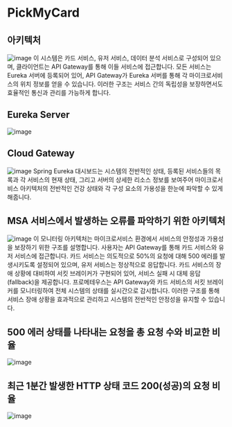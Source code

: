 # PickMyCard

## 아키텍처
![image](https://github.com/user-attachments/assets/e42390d5-480b-475f-aef5-c3b40b29ed55)
이 시스템은 카드 서비스, 유저 서비스, 데이터 분석 서비스로 구성되어 있으며, 클라이언트는 API Gateway를 통해 이들 서비스에 접근합니다. 모든 서비스는 Eureka 서버에 등록되어 있어, API Gateway가 Eureka 서버를 통해 각 마이크로서비스의 위치 정보를 얻을 수 있습니다. 이러한 구조는 서비스 간의 독립성을 보장하면서도 효율적인 통신과 관리를 가능하게 합니다.

## Eureka Server
![image](https://github.com/user-attachments/assets/ee336ea5-14b3-45a7-b2f8-7a04a4af6998)

## Cloud Gateway
![image](https://github.com/user-attachments/assets/9cd5cfce-795a-4e22-a15c-ab4d3cf1dbbf)
Spring Eureka 대시보드는 시스템의 전반적인 상태, 등록된 서비스들의 목록과 각 서비스의 현재 상태, 그리고 서버의 상세한 리소스 정보를 보여주어 마이크로서비스 아키텍처의 전반적인 건강 상태와 각 구성 요소의 가용성을 한눈에 파악할 수 있게 해줍니다.

## MSA 서비스에서 발생하는 오류를 파악하기 위한 아키텍처
![image](https://github.com/user-attachments/assets/992e5112-1ccd-4bec-9f9d-7897a7fd2486)
이 모니터링 아키텍처는 마이크로서비스 환경에서 서비스의 안정성과 가용성을 보장하기 위한 구조를 설명합니다. 사용자는 API Gateway를 통해 카드 서비스와 유저 서비스에 접근합니다. 카드 서비스는 의도적으로 50%의 요청에 대해 500 에러를 발생시키도록 설정되어 있으며, 유저 서비스는 정상적으로 응답합니다. 카드 서비스의 장애 상황에 대비하여 서킷 브레이커가 구현되어 있어, 서비스 실패 시 대체 응답(fallback)을 제공합니다. 프로메테우스는 API Gateway와 카드 서비스의 서킷 브레이커를 모니터링하여 전체 시스템의 상태를 실시간으로 감시합니다. 이러한 구조를 통해 서비스 장애 상황을 효과적으로 관리하고 시스템의 전반적인 안정성을 유지할 수 있습니다.

## 500 에러 상태를 나타내는 요청을 총 요청 수와 비교한 비율
![image](https://github.com/user-attachments/assets/5afe49d1-d607-4e5d-93ea-0bf520ac8688)

## 최근 1분간 발생한 HTTP 상태 코드 200(성공)의 요청 비율
![image](https://github.com/user-attachments/assets/dcd9ff7f-951e-4312-8d78-3647271704ed)

